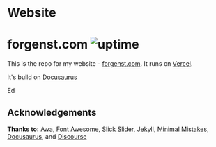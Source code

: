 # Website

# forgenst.com ![uptime](https://img.shields.io/website?url=https%3A%2F%2Fforgenst.com)

This is the repo for my website - [forgenst.com](https://forgenst.com). It runs on [Vercel](https://vercel.com).

It's build on [Docusaurus](https://v2.docusaurus.io)

Ed

## Acknowledgements

**Thanks to:**
[Awa](https://codewithawa.com),
[Font Awesome](https://fontawesome.com),
[Slick Slider](https://kenwheeler.github.io/slick),
[Jekyll](https://jekyllrb.com),
[Minimal Mistakes](https://mmistakes.github.io/minimal-mistakes),
[Docusaurus](https://v2.docusaurus.io),
and [Discourse](https://discourse.org)